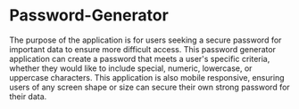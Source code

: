 # Password-Generator
The purpose of the application is for users seeking a secure password for important data to ensure more difficult access. This password generator application can create a password that meets a user's specific criteria, whether they would like to include special, numeric, lowercase, or uppercase characters. This application is also mobile responsive, ensuring users of any screen shape or size can secure their own strong password for their data.
